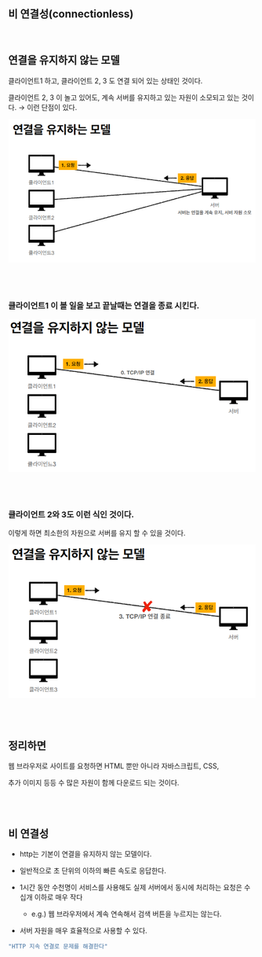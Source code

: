 ## 비 연결성(connectionless)

<br/>

## 연결을 유지하지 않는 모델

클라이언트1 하고, 클라이언트 2, 3 도 연결 되어 있는 상태인 것이다.

클라이언트 2, 3 이 놀고 있어도, 계속 서버를 유지하고 있는 자원이 소모되고 있는 것이다. → 이런 단점이 있다.

![이미지](/programming/img/입문586.PNG)

<br/><br/>

### 클라이언트1 이 볼 일을 보고 끝날때는 연결을 종료 시킨다.

![이미지](/programming/img/입문587.PNG)

<br/><br/>

### 클라이언트 2와 3도 이런 식인 것이다.

이렇게 하면 최소한의 자원으로 서버를 유지 할 수 있을 것이다.

![이미지](/programming/img/입문588.PNG)

<br/><br/>

## 정리하면

웹 브라우저로 사이트를 요청하면 HTML 뿐만 아니라 자바스크립트, CSS, 

추가 이미지 등등 수 많은 자원이 함께 다운로드 되는 것이다.


<br/><br/>


## 비 연결성

- http는 기본이 연결을 유지하지 않는 모델이다.

- 일반적으로 초 단위의 이하의 빠른 속도로 응답한다.
- 1시간 동안 수천명이 서비스를 사용해도 실제 서버에서 동시에 처리하는 요청은 수십개 이하로 매우 작다
    
    - e.g.) 웹 브라우저에서 계속 연속해서 검색 버튼을 누르지는 않는다.
- 서버 자원을 매우 효율적으로 사용할 수 있다.

```java
"HTTP 지속 연결로 문제를 해결한다"
```
